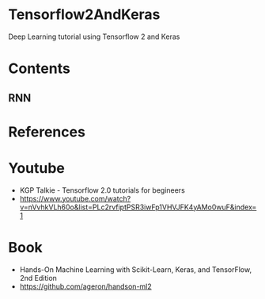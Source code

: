 # Tensorflow2AndKeras
Deep Learning tutorial using Tensorflow 2 and Keras

# Contents
## RNN

# References
# Youtube
- KGP Talkie - Tensorflow 2.0 tutorials for begineers
- https://www.youtube.com/watch?v=nVvhkVLh60o&list=PLc2rvfiptPSR3iwFp1VHVJFK4yAMo0wuF&index=1

# Book
- Hands-On Machine Learning with Scikit-Learn, Keras, and TensorFlow, 2nd Edition
- https://github.com/ageron/handson-ml2
